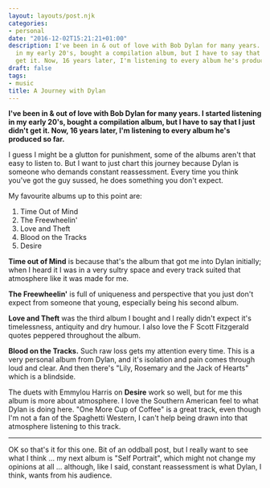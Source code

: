 ```yaml
---
layout: layouts/post.njk
categories:
- personal
date: "2016-12-02T15:21:21+01:00"
description: I've been in & out of love with Bob Dylan for many years. I started listening
  in my early 20's, bought a compilation album, but I have to say that I just didn't
  get it. Now, 16 years later, I'm listening to every album he's produced so far.
draft: false
tags:
- music
title: A Journey with Dylan
---
```


**I've been in & out of love with Bob Dylan for many years. I started listening in my early 20's, bought a compilation album, but I have to say that I just didn't get it. Now, 16 years later, I'm listening to every album he's produced so far.**

I guess I might be a glutton for punishment, some of the albums aren't that easy to listen to. But I want to just chart this journey because Dylan is someone who demands constant reassessment. Every time you think you've got the guy sussed, he does something you don't expect.

My favourite albums up to this point are:

1. Time Out of Mind
2. The Freewheelin'
3. Love and Theft
4. Blood on the Tracks
5. Desire

**Time out of Mind** is because that's the album that got me into Dylan initially; when I heard it I was in a very sultry space and every track suited that atmosphere like it was made for me.

**The Freewheelin'** is full of uniqueness and perspective that you just don't expect from someone that young, especially being his second album.

**Love and Theft** was the third album I bought and I really didn't expect it's timelessness, antiquity and dry humour. I also love the F Scott Fitzgerald quotes peppered throughout the album.

**Blood on the Tracks.** Such raw loss gets my attention every time. This is a very personal album from Dylan, and it's isolation and pain comes through loud and clear. And then there's "Lily, Rosemary and the Jack of Hearts" which is a blindside.

The duets with Emmylou Harris on **Desire** work so well, but for me this album is more about atmosphere. I love the Southern American feel to what Dylan is doing here. "One More Cup of Coffee" is a great track, even though I'm not a fan of the Spaghetti Western, I can't help being drawn into that atmosphere listening to this track.

---
OK so that's it for this one. Bit of an oddball post, but I really want to see what I think ... my next album is "Self Portrait", which might not change my opinions at all ... although, like I said, constant reassessment is what Dylan, I think, wants from his audience.
